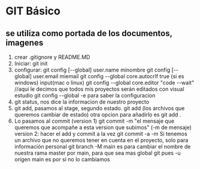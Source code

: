 # GIT Básico
## se utiliza como portada de los documentos, imagenes 
1. crear .gitignore y README.MD
2. Iniciar: git init
3. configurar: git config [--global] user.name minombre
git config [--global] user.email miemail
git config --global core.autocrlf true (si es windows) input(mac o linux)
git config --global core.editor "code --wait" //aquí le decimos que todos mis proyectos serán editados con visual estudio
git config --global -e para saber la configuracion
4. git status, nos dice la informacion de nuestro proyecto
5. git add, pasamos al stage, segundo estado. git add (los archivos que queremos cambiar de estado)
otra opcion para añadirlo es git add .
6. Lo pasamos al commit (version 1)
git commit -m "el mensaje que queremos que acompañe a esta version que subimos" (-m de mensaje)
version 2: hacer el add y commit a la vez
git commit -a -m 
Si tenemos un archivo que no queremos tener en cuenta en el proyecto, solo para información personal
git branch -M main es para cambiar el nombre de nuestra rama master por main, para que sea mas global
git pues -u origen main es por si no lo cambiamos